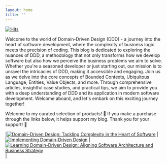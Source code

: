 ```yaml
---
layout: home
title: ''
---
```

[![Hits](https://hits.sh/ddd-talking.com.svg?style=for-the-badge&label=Total%20number%20of%20visits)](https://hits.sh/ddd-talking.com/)

Welcome to the world of Domain-Driven Design (DDD) - a journey into the heart of software development, where the complexity of business logic meets the precision of coding. This blog is dedicated to exploring the nuances of DDD, a methodology that not only transforms how we develop software but also how we perceive the business problems we aim to solve. Whether you're a seasoned developer or just starting out, our mission is to unravel the intricacies of DDD, making it accessible and engaging. Join us as we delve into the core concepts of Bounded Contexts, Ubiquitous Language, Entities, Value Objects, and more. Through comprehensive articles, insightful case studies, and practical tips, we aim to provide you with a deep understanding of DDD and its application in modern software development. Welcome aboard, and let's embark on this exciting journey together!

Welcome to my curated selection of products! 🌟 If you make a purchase through the links below, it helps support my blog. Thank you for your support! 🙏

|[![Domain-Driven Design: Tackling Complexity in the Heart of Software](https://m.media-amazon.com/images/I/41ni9tGguyL._SY445_SX342_.jpg)](https://amzn.to/47X281t) |[![Implementing Domain-Driven Design](https://m.media-amazon.com/images/I/51V8VDgMhdL._SY445_SX342_.jpg)](https://amzn.to/4838koC) |[![Learning Domain-Driven Design: Aligning Software Architecture and Business Strategy](https://m.media-amazon.com/images/I/819gVKYN7HL._SY466_.jpg)](https://amzn.to/47YNAyc)|

